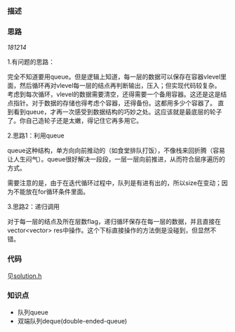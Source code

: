 ### 描述


### 思路

*181214*

1.有问题的思路：

完全不知道要用queue。但是逻辑上知道，每一层的数据可以保存在容器vlevel里面，然后循环再对vlevel每一层的结点再判断输出，压入；但实现代码较复杂。
考虑到每次循环，vlevel的数据需要清空，还得需要一个备用容器。这还是这是结点指针。对于数据的存储也得考虑个容器，还得备份。这都用多少个容器了。
直到看到queue，才再一次感受到数据结构的巧妙之处。这应该就是最底层的轮子了。你自己造轮子还是太嫩，得记住它再多用它。

2.思路1：利用queue

queue这种结构，单方向向前推动的（如食堂排队打饭），不像栈来回折腾（容易让人生闷气）。queue很好解决一段段，一层一层向前推进，从而符合层序遍历的方式。

需要注意的是，由于在迭代循环过程中，队列是有进有出的，所以size在变动；因为不能放在for循环条件里面。

3.思路2：递归调用

对于每一层的结点及所在层数flag，递归循环保存在每一层的数据，并且直接在vector<vector<int>> res中操作。这个下标直接操作的方法倒是没碰到，但显然不错。





### 代码

见[solution.h](https://github.com/rensandao/LeetCode/blob/master/102.%20Binary%20Tree%20Level%20Order%20Traversal/solution.h)

### 知识点
* 队列queue
* 双端队列deque(double-ended-queue)
